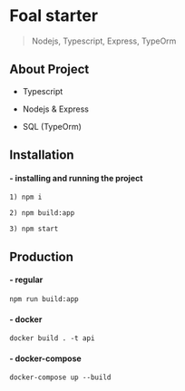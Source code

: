 # Foal starter

> Nodejs, Typescript, Express, TypeOrm

## About Project

-   Typescript

-   Nodejs & Express

-   SQL (TypeOrm)

## Installation

#### - installing and running the project

```
1) npm i

2) npm build:app

3) npm start
```

## Production

#### - regular

```
npm run build:app
```

#### - docker

```
docker build . -t api
```

#### - docker-compose

```
docker-compose up --build
```
